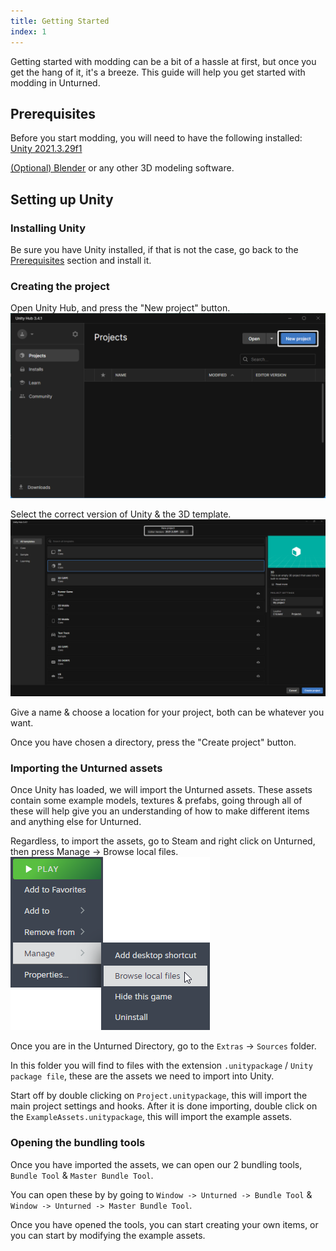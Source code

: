```yaml
---
title: Getting Started
index: 1
---
```

Getting started with modding can be a bit of a hassle at first, but once you get the hang of it, it's a breeze. This guide will help you get started with modding in Unturned.

## Prerequisites
Before you start modding, you will need to have the following installed:
[Unity 2021.3.29f1](https://unity.com/download)

[(Optional) Blender](https://www.blender.org/) or any other 3D modeling software.

## Setting up Unity

### Installing Unity
Be sure you have Unity installed, if that is not the case, go back to the [Prerequisites](#prerequisites) section and install it.

### Creating the project
Open Unity Hub, and press the "New project" button.
![New project.](../assets/new_project.png)

Select the correct version of Unity & the 3D template.
![Unity version.](../assets/unity_version.png)

Give a name & choose a location for your project, both can be whatever you want.

Once you have chosen a directory, press the "Create project" button.

### Importing the Unturned assets
Once Unity has loaded, we will import the Unturned assets.
These assets contain some example models, textures & prefabs, going through all of these will help give you an understanding of how to make different items and anything else for Unturned.

Regardless, to import the assets, go to Steam and right click on Unturned, then press Manage -> Browse local files.
![Browse local files.](../assets/browse_local_files.png)

Once you are in the Unturned Directory, go to the `Extras` -> `Sources` folder.

In this folder you will find to files with the extension `.unitypackage` / `Unity package file`, these are the assets we need to import into Unity.

Start off by double clicking on `Project.unitypackage`, this will import the main project settings and hooks.
After it is done importing, double click on the `ExampleAssets.unitypackage`, this will import the example assets.

### Opening the bundling tools
Once you have imported the assets, we can open our 2 bundling tools, `Bundle Tool` & `Master Bundle Tool`.

You can open these by by going to `Window -> Unturned -> Bundle Tool` & `Window -> Unturned -> Master Bundle Tool`.

Once you have opened the tools, you can start creating your own items, or you can start by modifying the example assets.
